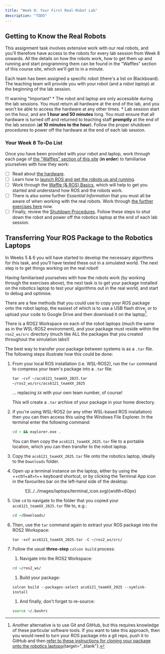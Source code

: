 ```yaml
---
title: "Week 8: Your First Real-Robot Lab"
description: "TODO"
---
```


## Getting to Know the Real Robots

This assignment task involves extensive work with our real robots, and you'll therefore have access to the robots for every lab session from Week 8 onwards. All the details on how the robots work, how to get them up and running and start programming them can be found in the "Waffles" section of this course site, which we'll get to in a minute.

Each team has been assigned a specific robot (there's a list on Blackboard). The teaching team will provide you with your robot (and a *robot laptop*) at the beginning of the lab session. 

!!! warning "Important"
    * The robot and laptop are only accessible during the lab sessions. You must return all hardware at the end of the lab, and you won't be able to access the hardware at any other times.
    * Lab session start on the hour, and are **1 hour and 50 minutes** long. You must ensure that all hardware is turned off and returned to teaching staff **promptly** at the end of the lab session (**at 10 minutes to the hour**). Follow the proper shutdown procedures to power off the hardware at the end of each lab session.

### Your Week 8 To-Do List

Once you have been provided with your robot and laptop, work through each page of [the "Waffles" section of this site](../../waffles/README.md) (**in order**) to familiarise yourselves with how they work:
   
* [ ] Read about [the hardware](../../waffles/intro.md).
* [ ] Learn how to [launch ROS and get the robots up and running](../../waffles/launching-ros.md).
* [ ] Work through the [Waffle (& ROS) Basics](../../waffles/basics.md), which will help to get you started and understand how ROS and the robots work.
* [ ] There is also some further *Essential Information* that you must all be aware of when working with the real robots. Work through [the further exercises here](../../waffles/essentials.md) now.
* [ ] Finally, review the [Shutdown Procedures](../../waffles/shutdown.md). Follow these steps to shut down the robot and power off the robotics laptop at the end of each lab session.

## Transferring Your ROS Package to the Robotics Laptops

In Weeks 5 & 6 you will have started to develop the necessary algorithms for this task, and you'll have tested these out in a simulated world. The next step is to get things working on the real robot!

Having familiarised yourselves with how the robots work (by working through the exercises above), the next task is to get your package installed on the robotics laptop to test your algorithms out in the real world, and start to debug and optimise.

There are a few methods that you could use to copy your ROS package onto the robot laptop, the easiest of which is to use a USB flash drive, or to upload your code to Google Drive and then download it on the laptop[^git].

[^git]: Another alternative is to use Git and GitHub, but this requires knowledge of these particular software tools. If you want to take this approach, then you would need to turn your ROS package into a git repo, push it to GitHub and then [refer to these instructions for cloning your package onto the robotics laptops](https://tom-howard.github.io/com2009/course/assignment2/ros-pkg-tips/){target="_blank"}.

There is a ROS2 Workspace on each of the robot laptops (much the same as in the WSL-ROS2 environment), and your package must reside within the `ros2_ws/src` directory (much like ALL the packages that you created throughout the simulation labs!) 

The best way to transfer your package between systems is as a `.tar` file. The following steps illustrate how this could be done:

1. From your local ROS installation (i.e. WSL-ROS2), run the `tar` command to compress your team's package into a `.tar` file:

    ``` { .bash .no-copy }
    tar -cvf ~/acs6121_teamXX_2025.tar ~/ros2_ws/src/acs6121_teamXX_2025
    ```
    
    ... replacing `XX` with your own team number, of course!

    This will create a `.tar` archive of your package in your home directory. 

2. If you're using WSL-ROS2 (or any other WSL-based ROS installation) then you can then access this using the Windows File Explorer. In the terminal enter the following command:

    ```bash
    cd ~ && explorer.exe .
    ```

    You can then copy the `acs6121_teamXX_2025.tar` file to a portable location, which you can then transfer to the robot laptop.

3. Copy the `acs6121_teamXX_2025.tar` file onto the robotics laptop, ideally to the `Downloads` folder.

4. Open up a terminal instance on the laptop, either by using the ++ctrl+alt+t++ keyboard shortcut, or by clicking the Terminal App icon in the favourites bar on the left-hand side of the desktop:
    
    <figure markdown>
      ![](../../images/laptops/terminal_icon.svg){width=60px}
    </figure>

5. Use `cd` to navigate to the folder that you copied your `acs6121_teamXX_2025.tar` file to, e.g.:

    ```bash
    cd ~/Downloads/
    ```

6. Then, use the `tar` command again to extract your ROS package into the ROS2 Workspace:

    ``` { .bash .no-copy }
    tar -xvf acs6121_teamXX_2025.tar -C ~/ros2_ws/src/
    ```

7. Follow the usual **three-step** `colcon build` process:
    
    1. Navigate into the ROS2 Workspace:

    ```bash
    cd ~/ros2_ws/ 
    ```

    1. Build your package:

    ``` { .bash .no-copy }
    colcon build --packages-select acs6121_teamXX_2025 --symlink-install 
    ```

    1. And finally, don't forget to re-source:

    ```bash
    source ~/.bashrc
    ```
